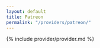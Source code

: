 ```yaml
---
layout: default
title: Patreon
permalink: "/providers/patreon/"
---
```


{% include provider/provider.md %}

